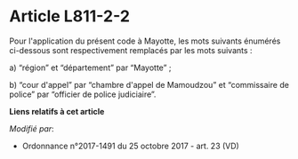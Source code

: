 # Article L811-2-2

Pour l'application du présent code à Mayotte, les mots suivants énumérés ci-dessous sont respectivement remplacés par les
mots suivants :

a) “région” et “département” par “Mayotte” ;

b) “cour d'appel” par “chambre d'appel de Mamoudzou” et “commissaire de police” par “officier de police judiciaire”.

**Liens relatifs à cet article**

_Modifié par_:

  - Ordonnance n°2017-1491 du 25 octobre 2017 - art. 23 (VD)
